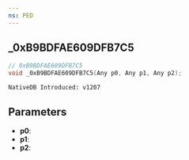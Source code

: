 ```yaml
---
ns: PED
---
```

## _0xB9BDFAE609DFB7C5

```c
// 0xB9BDFAE609DFB7C5
void _0xB9BDFAE609DFB7C5(Any p0, Any p1, Any p2);
```

```
NativeDB Introduced: v1207
```

## Parameters
* **p0**:
* **p1**:
* **p2**:

